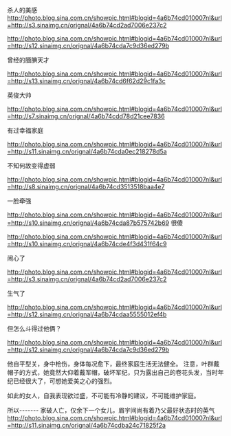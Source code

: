 杀人的美感
http://photo.blog.sina.com.cn/showpic.html#blogid=4a6b74cd010007nl&url=http://s3.sinaimg.cn/orignal/4a6b74cd2ad7006e237c2
 
http://photo.blog.sina.com.cn/showpic.html#blogid=4a6b74cd010007nl&url=http://s12.sinaimg.cn/orignal/4a6b74cda7c9d36ed279b
 
曾经的腼腆天才
 
http://photo.blog.sina.com.cn/showpic.html#blogid=4a6b74cd010007nl&url=http://s13.sinaimg.cn/orignal/4a6b74cd6f62d29c1fa3c
 
英俊大帅
 
http://photo.blog.sina.com.cn/showpic.html#blogid=4a6b74cd010007nl&url=http://s7.sinaimg.cn/orignal/4a6b74cdd78d21cee7836
 
有过幸福家庭
 
http://photo.blog.sina.com.cn/showpic.html#blogid=4a6b74cd010007nl&url=http://s11.sinaimg.cn/orignal/4a6b74cda0ec218278d5a
 
不知何故变得虚弱
 
http://photo.blog.sina.com.cn/showpic.html#blogid=4a6b74cd010007nl&url=http://s8.sinaimg.cn/orignal/4a6b74cd3513518baa4e7
 
一脸牵强
 
 
http://photo.blog.sina.com.cn/showpic.html#blogid=4a6b74cd010007nl&url=http://s10.sinaimg.cn/orignal/4a6b74cda87b575742b69
很傻
 
http://photo.blog.sina.com.cn/showpic.html#blogid=4a6b74cd010007nl&url=http://s10.sinaimg.cn/orignal/4a6b74cde4f3d431f64c9
 
闹心了
 
http://photo.blog.sina.com.cn/showpic.html#blogid=4a6b74cd010007nl&url=http://s3.sinaimg.cn/orignal/4a6b74cd2ad7006e237c2
 
生气了
 
 
 
http://photo.blog.sina.com.cn/showpic.html#blogid=4a6b74cd010007nl&url=http://s12.sinaimg.cn/orignal/4a6b74cdaa5555012ef4b
 
但怎么斗得过他俩？
 
 
http://photo.blog.sina.com.cn/showpic.html#blogid=4a6b74cd010007nl&url=http://s12.sinaimg.cn/orignal/4a6b74cda7c9d36ed279b
 
 他自平型关，身中枪伤，身体每况愈下，最终家庭生活无法健全。
 注意，叶群戴帽子的方式，她竟然大仰着戴军帽，破坏军纪，只为露出自己的卷花头发，当时年纪已经很大了，可想她爱美之心的强烈。
 
 如此的女人，自我表现欲过盛，不可能有冷静的建议，不可能维护家庭。
 
所以-------    家破人亡，仅余下一个女儿，眉宇间尚有着乃父最好状态时的英气 
http://photo.blog.sina.com.cn/showpic.html#blogid=4a6b74cd010007nl&url=http://s11.sinaimg.cn/orignal/4a6b74cdba24c71825f2a
 
